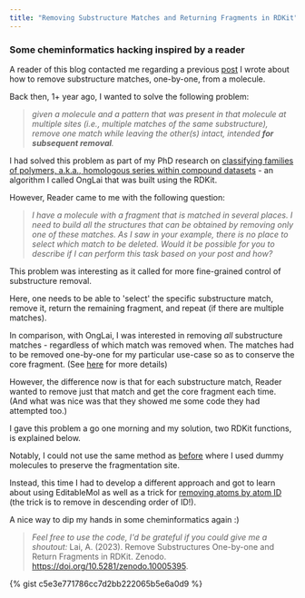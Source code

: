 ```yaml
---
title: "Removing Substructure Matches and Returning Fragments in RDKit"
---
```

### Some cheminformatics hacking inspired by a reader

A reader of this blog contacted me regarding a previous [post](https://adelenel.ai/deleteonesubstructure) I wrote about how to remove substructure matches, one-by-one, from a molecule.

Back then, 1+ year ago, I wanted to solve the following problem:
> *given a molecule and a pattern that was present in that molecule at multiple sites (i.e., multiple matches of the same substructure), remove one match while leaving the other(s) intact, intended **for subsequent removal**.*

I had solved this problem as part of my PhD research on [classifying families of polymers, a.k.a., homologous series within compound datasets](https://jcheminf.biomedcentral.com/articles/10.1186/s13321-022-00663-y) - an algorithm I called OngLai that was built using the RDKit.

However, Reader came to me with the following question:

> *I have a molecule with a fragment that is matched in several places. I need to build all the structures that can be obtained by removing only one of these matches. As I saw in your example, there is no place to select which match to be deleted. Would it be possible for you to describe if I can perform this task based on your post and how?*

This problem was interesting as it called for more fine-grained control of substructure removal.

Here, one needs to be able to 'select' the specific substructure match, remove it, return the remaining fragment, and repeat (if there are multiple matches).

In comparison, with OngLai, I was interested in removing *all* substructure matches - regardless of which match was removed when. The matches had to be removed one-by-one for my particular use-case so as to conserve the core fragment. (See [here](https://jcheminf.biomedcentral.com/articles/10.1186/s13321-022-00663-y) for more details)

However, the difference now is that for each substructure match, Reader wanted to remove just that match and get the core fragment each time. (And what was nice was that they showed me some code they had attempted too.)

I gave this problem a go one morning and my solution, two RDKit functions, is explained below.

Notably, I could not use the same method as [before](https://adelenel.ai/deleteonesubstructure) where I used dummy molecules to preserve the fragmentation site.

Instead, this time I had to develop a different approach and got to learn about using EditableMol as well as a trick for [removing atoms by atom ID](https://sourceforge.net/p/rdkit/mailman/rdkit-discuss/thread/18CBD7F4-0BCB-46F9-9F8C-77056B91FEC9%40icr.ac.uk/#msg29022394) (the trick is to remove in descending order of ID!). 

A nice way to dip my hands in some cheminformatics again :)

> *Feel free to use the code, I'd be grateful if you could give me a shoutout:*
> Lai, A. (2023). Remove Substructures One-by-one and Return Fragments in RDKit. Zenodo. https://doi.org/10.5281/zenodo.10005395.


{% gist c5e3e771786cc7d2bb222065b5e6a0d9 %}






